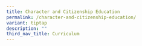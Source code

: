 ```yaml
---
title: Character and Citizenship Education
permalink: /character-and-citizenship-education/
variant: tiptap
description: ""
third_nav_title: Curriculum
---
```

<p></p>